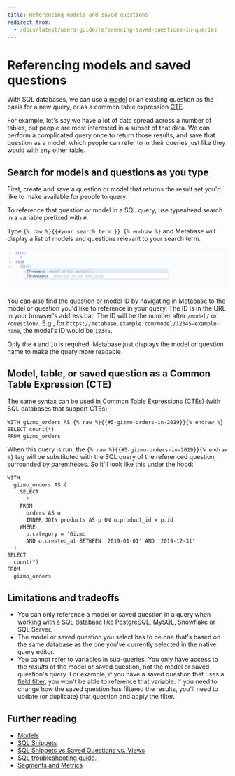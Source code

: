 ```yaml
---
title: Referencing models and saved questions
redirect_from:
  - /docs/latest/users-guide/referencing-saved-questions-in-queries
---
```


# Referencing models and saved questions

With SQL databases, we can use a [model][model] or an existing question as the basis for a new query, or as a common table expression [CTE][cte].

For example, let's say we have a lot of data spread across a number of tables, but people are most interested in a subset of that data. We can perform a complicated query once to return those results, and save that question as a model, which people can refer to in their queries just like they would with any other table.

## Search for models and questions as you type

First, create and save a question or model that returns the result set you'd like to make available for people to query.

To reference that question or model in a SQL query, use typeahead search in a variable prefixed with `#`.

Type `{% raw %}{{#your search term }} {% endraw %}` and Metabase will display a list of models and questions relevant to your search term.

![Typeahead search dropdown for referencing questions and models in SQL queries](../images/search-dropdown.png)

You can also find the question or model ID by navigating in Metabase to the model or question you'd like to reference in your query. The ID is in the URL in your browser's address bar. The ID will be the number after `/model/` or `/question/`. E.g., for `https://metabase.example.com/model/12345-example-name`, the model's ID would be `12345`.

Only the `#` and `ID` is required. Metabase just displays the model or question name to make the query more readable.

## Model, table, or saved question as a Common Table Expression (CTE)

The same syntax can be used in [Common Table Expressions (CTEs)](https://www.metabase.com/learn/sql-questions/sql-cte) (with SQL databases that support CTEs):

```
WITH gizmo_orders AS {% raw %}{{#5-gizmo-orders-in-2019}}{% endraw %}
SELECT count(*)
FROM gizmo_orders
```

When this query is run, the `{% raw %}{{#5-gizmo-orders-in-2019}}{% endraw %}` tag will be substituted with the SQL query of the referenced question, surrounded by parentheses. So it'll look like this under the hood:

```
WITH
  gizmo_orders AS (
    SELECT
      *
    FROM
      orders AS o
      INNER JOIN products AS p ON o.product_id = p.id
    WHERE
      p.category = 'Gizmo'
      AND o.created_at BETWEEN '2019-01-01' AND '2019-12-31'
  )
SELECT
  count(*)
FROM
  gizmo_orders
```

## Limitations and tradeoffs

- You can only reference a model or saved question in a query when working with a SQL database like PostgreSQL, MySQL, Snowflake or SQL Server.
- The model or saved question you select has to be one that's based on the same database as the one you've currently selected in the native query editor.
- You cannot refer to variables in sub-queries. You only have access to the _results_ of the model or saved question, not the model or saved question's query. For example, if you have a saved question that uses a [field filter](https://www.metabase.com/learn/building-analytics/sql-templates/field-filters), you won't be able to reference that variable. If you need to change how the saved question has filtered the results, you'll need to update (or duplicate) that question and apply the filter.

## Further reading

- [Models](../../data-modeling/models.md)
- [SQL Snippets](https://www.metabase.com/learn/building-analytics/sql-templates/sql-snippets.html)
- [SQL Snippets vs Saved Questions vs. Views](https://www.metabase.com/learn/building-analytics/sql-templates/organizing-sql.html)
- [SQL troubleshooting guide](../../troubleshooting-guide/sql.md).
- [Segments and Metrics](../../data-modeling/segments-and-metrics.md)

[cte]: https://www.metabase.com/learn/sql-questions/sql-cte
[model]: ../../data-modeling/models.md
